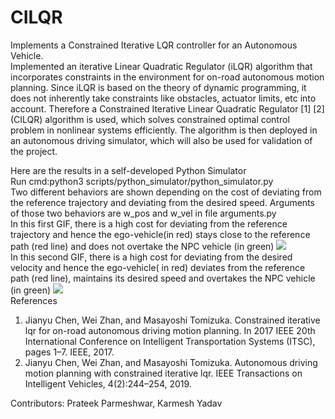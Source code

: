 # CILQR
Implements a Constrained Iterative LQR controller for an Autonomous Vehicle.<br/>
Implemented an iterative Linear
Quadratic Regulator (iLQR) algorithm that incorporates constraints in the environment for on-road autonomous motion
planning. Since iLQR is based on the theory of dynamic
programming, it does not inherently take constraints like
obstacles, actuator limits, etc into account. Therefore a Constrained Iterative Linear Quadratic Regulator [1] [2] (CILQR)
algorithm is used, which solves constrained optimal control
problem in nonlinear systems efficiently. The algorithm is then
deployed in an autonomous driving simulator, which will also
be used for validation of the project. <br/>

Here are the results in a self-developed Python Simulator <br/>
Run cmd:python3 scripts/python_simulator/python_simulator.py <br/>
Two different behaviors are shown depending on the cost of deviating from the reference
trajectory and deviating from the desired speed. Arguments of those two behaviors are w_pos and w_vel in file arguments.py <br/>
In this first GIF, there is a high cost for deviating from the reference trajectory and hence the ego-vehicle(in red)
stays close to the reference path (red line) and does not overtake the NPC vehicle (in green)
![](https://media.giphy.com/media/S3ar1cwuQ5V59uyt65/giphy.gif) <br/>
In this second GIF, there is a high cost for deviating from the desired velocity and hence the ego-vehicle( in red)
deviates from the reference path (red line), maintains its desired speed and overtakes the NPC vehicle (in green)
![](https://media.giphy.com/media/j3nDL8cGCu0T7NZeO1/giphy.gif) <br/>
References <br/>
1. Jianyu Chen, Wei Zhan, and Masayoshi Tomizuka. Constrained iterative
lqr for on-road autonomous driving motion planning. In 2017 IEEE 20th
International Conference on Intelligent Transportation Systems (ITSC),
pages 1–7. IEEE, 2017.
2. Jianyu Chen, Wei Zhan, and Masayoshi Tomizuka. Autonomous driving
motion planning with constrained iterative lqr. IEEE Transactions on
Intelligent Vehicles, 4(2):244–254, 2019. <br/>

Contributors: Prateek Parmeshwar, Karmesh Yadav

